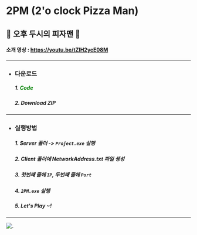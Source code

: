 # 2PM (2'o clock Pizza Man)
## 🍕 오후 두시의 피자맨 🍕

#### 소개 영상 : <https://youtu.be/tZIH2ycE08M>
- - -
+ ### 다운로드
  ##### 1. <span style="color:green">Code</span>
  ##### 2. Download ZIP
- - -
+ ### 실행방법
  ##### 1. Server 폴더 -> `Project.exe` 실행
  ##### 2. Client 폴더에 NetworkAddress.txt 파일 생성
  ##### 3. 첫번째 줄에 `IP`, 두번째 줄에 `Port`
  ##### 4. `2PM.exe` 실행
  ##### 5. Let's Play ~!
- - -
![.](https://i9.ytimg.com/vi/tZIH2ycE08M/maxresdefault.jpg?time=1637587200000&sqp=CICy7owG&rs=AOn4CLBhI0A3Bhgrvd3fI1qozniaeT7n6Q)
